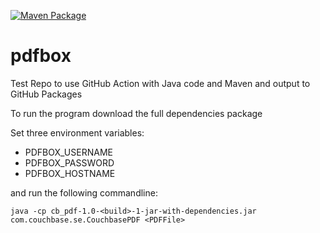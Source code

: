 [![Maven Package](https://github.com/michaelshire/pdfbox/actions/workflows/maven-build-and-publish.yml/badge.svg)](https://github.com/michaelshire/pdfbox/actions/workflows/maven-build-and-publish.yml)

# pdfbox
Test Repo to use GitHub Action with Java code and Maven and output to GitHub Packages

To run the program download the full dependencies package

Set three environment variables:
- PDFBOX_USERNAME
- PDFBOX_PASSWORD
- PDFBOX_HOSTNAME

and run the following commandline:
```
java -cp cb_pdf-1.0-<build>-1-jar-with-dependencies.jar com.couchbase.se.CouchbasePDF <PDFFile>
```
